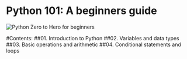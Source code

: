 # Python 101: A beginners guide
![Python Zero to Hero for beginners](https://github.com/shaik-basha-kbr/python-for-beginners/assets/149929179/a45eda1c-3726-41ad-b545-ef7dc0b953e9)

#Contents:
##01. Introduction to Python
##02. Variables and data types
##03. Basic operations and arithmetic
##04. Conditional statements and loops
